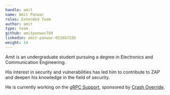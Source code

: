 ```yaml
---
handle: amit
name: Amit Panwar
roles: Extended Team
author: amit
type: team
github: amitpanwar789
linkedin: amit-panwar-0526b722b
weight: 14
---
```

Amit is an undergraduate student pursuing a degree in Electronics and Communication Engineering. 

His interest in security and vulnerabilities has led him to contribute to ZAP and deepen his knowledge in the field of security.

He is currently working on the [gRPC Support](https://github.com/zaproxy/zaproxy/issues/7695), sponsored by
[Crash Override](https://crashoverride.com/?zap=web).
